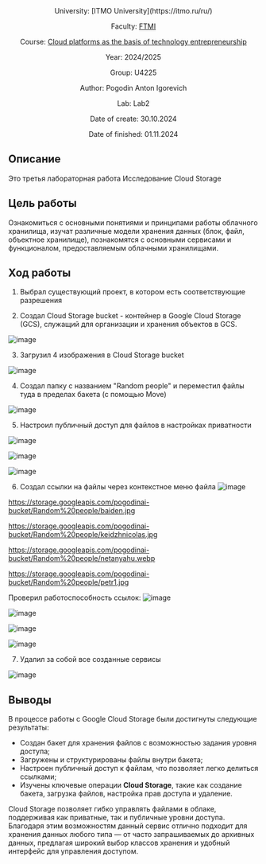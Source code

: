 <div align="center">
University: [ITMO University](https://itmo.ru/ru/)

Faculty: [FTMI](https://ftmi.itmo.ru/)

Course: [Cloud platforms as the basis of technology entrepreneurship](https://itmo-ict-faculty.github.io/cloud-platforms-as-the-basis-of-technology-entrepreneurship/) 

Year: 2024/2025

Group: U4225

Author: Pogodin Anton Igorevich

Lab: Lab2

Date of create: 30.10.2024

Date of finished: 01.11.2024
</div>

## Описание
Это третья лабораторная работа Исследование Cloud Storage

## Цель работы
Ознакомиться с основными понятиями и принципами работы облачного хранилища, изучат различные модели хранения данных (блок, файл, объектное хранилище), познакомятся с основными сервисами и функционалом, предоставляемым облачными хранилищами.

## Ход работы

1. Выбрал существующий проект, в котором есть соответствующие разрешения
   
2. Создал Cloud Storage bucket - контейнер в Google Cloud Storage (GCS), служащий для организации и хранения объектов в GCS. 

![image](https://github.com/user-attachments/assets/42d3a36b-401a-4612-90bd-f45bf6fdc6b2)


3. Загрузил 4 изображения в Cloud Storage bucket
   
![image](https://github.com/user-attachments/assets/688d0c6d-8b2c-4572-88b9-bf9dbf75cdad)


4. Создал папку с названием "Random people" и переместил файлы туда в пределах бакета (с помощью Move)

![image](https://github.com/user-attachments/assets/8eed4ed2-dea3-4c58-b0bc-ec3a84344a08)


5. Настроил публичный доступ для файлов в настройках приватности

![image](https://github.com/user-attachments/assets/d9a813c0-e807-409e-b4fe-263bd6c89770)

![image](https://github.com/user-attachments/assets/be36d614-f4c5-42a6-9b95-435ff39d23ce)

![image](https://github.com/user-attachments/assets/23151093-d773-4a6d-8a20-113803ee69bb)



6. Создал ссылки на файлы через контекстное меню файла
![image](https://github.com/user-attachments/assets/26273656-43f1-443d-b149-f7dd6c2dd2a3)


https://storage.googleapis.com/pogodinai-bucket/Random%20people/baiden.jpg

https://storage.googleapis.com/pogodinai-bucket/Random%20people/keidzhnicolas.jpg

https://storage.googleapis.com/pogodinai-bucket/Random%20people/netanyahu.webp

https://storage.googleapis.com/pogodinai-bucket/Random%20people/petr1.jpg

Проверил работоспособность ссылок:
![image](https://github.com/user-attachments/assets/1f1a3782-14b1-4e14-b681-15010d5de479)

![image](https://github.com/user-attachments/assets/1bfe1b5a-1692-46a6-a771-533706826a73)

![image](https://github.com/user-attachments/assets/5072cba0-ec60-4274-ba71-d09868ee01b4)

![image](https://github.com/user-attachments/assets/818e3ba2-5131-45ea-b8ec-1b943e9e47d6)

7. Удалил за собой все созданные сервисы

![image](https://github.com/user-attachments/assets/6706ab92-19f9-439d-b9cc-4248f8d98780)


## Выводы
В процессе работы с Google Cloud Storage были достигнуты следующие результаты:

- Создан бакет для хранения файлов с возможностью задания уровня доступа;
- Загружены и структурированы файлы внутри бакета;
- Настроен публичный доступ к файлам, что позволяет легко делиться ссылками;
- Изучены ключевые операции **Cloud Storage**, такие как создание бакета, загрузка файлов, настройка прав доступа и удаление.

Cloud Storage позволяет гибко управлять файлами в облаке, поддерживая как приватные, так и публичные уровни доступа. Благодаря этим возможностям данный сервис отлично подходит для хранения данных любого типа — от часто запрашиваемых до архивных данных, предлагая широкий выбор классов хранения и удобный интерфейс для управления доступом.
